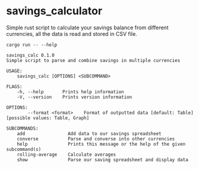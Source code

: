 # savings_calculator

Simple rust script to calculate your savings balance from different currencies, all the data is read and stored in CSV file.

```
cargo run -- --help

savings_calc 0.1.0
Simple script to parse and combine savings in multiple currencies

USAGE:
    savings_calc [OPTIONS] <SUBCOMMAND>

FLAGS:
    -h, --help       Prints help information
    -V, --version    Prints version information

OPTIONS:
        --format <format>    Format of outputted data [default: Table]  [possible values: Table, Graph]

SUBCOMMANDS:
    add                Add data to our savings spreadsheet
    converse           Parse and converse into other currencies
    help               Prints this message or the help of the given subcommand(s)
    rolling-average    Calculate averages
    show               Parse our saving spreadsheet and display data
```

